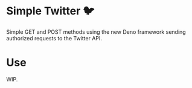 # Simple Twitter 🐦
Simple GET and POST methods using the new Deno framework sending authorized requests to the Twitter API.

# Use

WIP.

